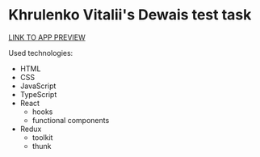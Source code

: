 # Khrulenko Vitalii's Dewais test task

[LINK TO APP PREVIEW](https://khrulenko.github.io/dewais_github_search/)

Used technologies:

- HTML
- CSS
- JavaScript
- TypeScript
- React
  - hooks
  - functional components
- Redux
  - toolkit
  - thunk

